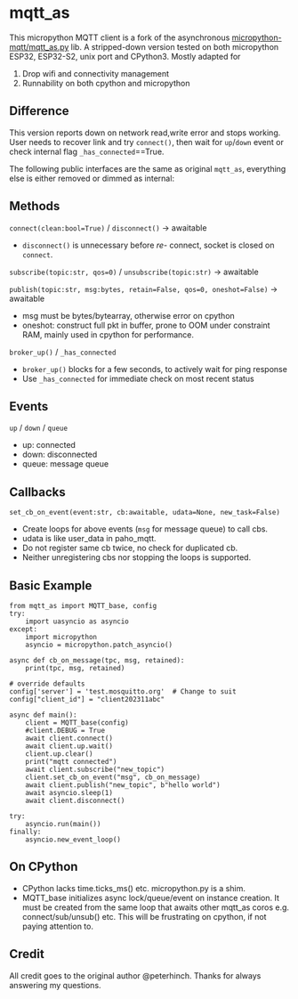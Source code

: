 # mqtt_as
This micropython MQTT client is a fork of the asynchronous [micropython-mqtt/mqtt_as.py](https://github.com/peterhinch/micropython-mqtt) lib. A stripped-down version tested on both micropython ESP32, ESP32-S2, unix port and CPython3. Mostly adapted for 
1. Drop wifi and connectivity management
2. Runnability on both cpython and micropython

## Difference
This version reports down on network read,write error and stops working. 
User needs to recover link and try `connect()`, then wait for `up`/`down` event or check internal flag `_has_connected`==True.

The following public interfaces are the same as original `mqtt_as`, 
everything else is either removed or dimmed as internal:

## Methods
`connect(clean:bool=True)` / `disconnect()` -> awaitable
- `disconnect()` is unnecessary before *re-* connect, socket is closed on `connect`.

`subscribe(topic:str, qos=0)` / `unsubscribe(topic:str)` -> awaitable

`publish(topic:str, msg:bytes, retain=False, qos=0, oneshot=False)` -> awaitable
- msg must be bytes/bytearray, otherwise error on cpython
- oneshot: construct full pkt in buffer, prone to OOM under constraint RAM, mainly used in cpython for performance.

`broker_up()` / `_has_connected`
- `broker_up()` blocks for a few seconds, to actively wait for ping response
- Use `_has_connected` for immediate check on most recent status

## Events
`up` / `down` / `queue`
- up: connected
- down: disconnected
- queue: message queue

## Callbacks
`set_cb_on_event(event:str, cb:awaitable, udata=None, new_task=False)`
- Create loops for above events (`msg` for message queue) to call cbs.
- udata is like user_data in paho_mqtt.
- Do not register same cb twice, no check for duplicated cb.
- Neither unregistering cbs nor stopping the loops is supported.

## Basic Example
    from mqtt_as import MQTT_base, config
    try:
        import uasyncio as asyncio
    except:
        import micropython
        asyncio = micropython.patch_asyncio()

    async def cb_on_message(tpc, msg, retained):
        print(tpc, msg, retained)

    # override defaults
    config['server'] = 'test.mosquitto.org'  # Change to suit
    config["client_id"] = "client202311abc"

    async def main():
        client = MQTT_base(config)
        #client.DEBUG = True
        await client.connect()
        await client.up.wait()
        client.up.clear()
        print("mqtt connected")
        await client.subscribe("new_topic")
        client.set_cb_on_event("msg", cb_on_message)
        await client.publish("new_topic", b"hello world")
        await asyncio.sleep(1)
        await client.disconnect()
    
    try:
        asyncio.run(main())
    finally:
        asyncio.new_event_loop()

## On CPython
- CPython lacks time.ticks_ms() etc. micropython.py is a shim.
- MQTT_base initializes async lock/queue/event on instance creation. 
It must be created from the same loop that awaits other mqtt_as coros e.g. 
connect/sub/unsub() etc. This will be frustrating on cpython, if not paying attention to.

## Credit
All credit goes to the original author @peterhinch. Thanks for always answering my questions.
